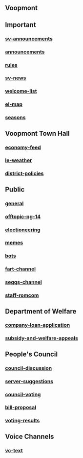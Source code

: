 ## Voopmont

## Important

### [sv-announcements](svarchive.github.io/Districts/Voopmont/sv-announcements)

### [announcements](svarchive.github.io/Districts/Voopmont/announcements)

### [rules](svarchive.github.io/Districts/Voopmont/rules)

### [sv-news](svarchive.github.io/Districts/Voopmont/sv-news)

### [welcome-list](svarchive.github.io/Districts/Voopmont/welcome-list)

### [el-map](svarchive.github.io/Districts/Voopmont/el-map)

### [seasons](svarchive.github.io/Districts/Voopmont/seasons)
## Voopmont Town Hall

### [economy-feed](svarchive.github.io/Districts/Voopmont/economy-feed)

### [le-weather](svarchive.github.io/Districts/Voopmont/le-weather)

### [district-policies](svarchive.github.io/Districts/Voopmont/district-policies)
## Public

### [general](svarchive.github.io/Districts/Voopmont/general)

### [offtopic-pg-14](svarchive.github.io/Districts/Voopmont/offtopic-pg-14)

### [electioneering](svarchive.github.io/Districts/Voopmont/electioneering)

### [memes](svarchive.github.io/Districts/Voopmont/memes)

### [bots](svarchive.github.io/Districts/Voopmont/bots)

### [fart-channel](svarchive.github.io/Districts/Voopmont/fart-channel)

### [seggs-channel](svarchive.github.io/Districts/Voopmont/seggs-channel)

### [staff-romcom](svarchive.github.io/Districts/Voopmont/staff-romcom)
## Department of Welfare

### [company-loan-application](svarchive.github.io/Districts/Voopmont/company-loan-application)

### [subsidy-and-welfare-appeals](svarchive.github.io/Districts/Voopmont/subsidy-and-welfare-appeals)
## People's Council

### [council-discussion](svarchive.github.io/Districts/Voopmont/council-discussion)

### [server-suggestions](svarchive.github.io/Districts/Voopmont/server-suggestions)

### [council-voting](svarchive.github.io/Districts/Voopmont/council-voting)

### [bill-proposal](svarchive.github.io/Districts/Voopmont/bill-proposal)

### [voting-results](svarchive.github.io/Districts/Voopmont/voting-results)
## Voice Channels

### [vc-text](svarchive.github.io/Districts/Voopmont/vc-text)
